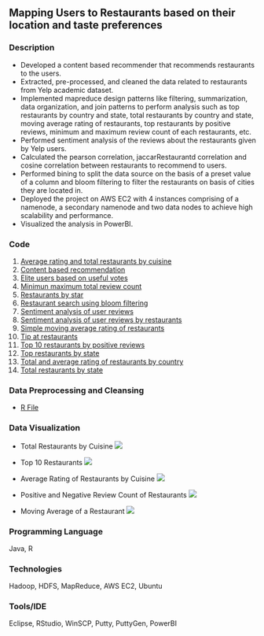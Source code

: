 ##  Mapping Users to Restaurants based on their location and taste preferences

### Description
* Developed a content based recommender that recommends restaurants to the users.
* Extracted, pre-processed, and cleaned the data related to restaurants from Yelp academic dataset.
* Implemented mapreduce design patterns like filtering, summarization, data organization, and join patterns to perform analysis such as top restaurants by country and state, total restaurants by country and state, moving average rating of restaurants, top restaurants by positive reviews, minimum and maximum review count of each restaurants, etc.
* Performed sentiment analysis of the reviews about the restaurants given by Yelp users.
* Calculated the pearson correlation, jaccarRestaurantd correlation and cosine correlation between restaurants to recommend to users.
* Performed bining to split the data source on the basis of a preset value of a column and bloom filtering to filter the restaurants on basis of cities they are located in.
* Deployed the project on AWS EC2 with 4 instances comprising of a namenode, a secondary namenode and two data nodes to achieve high scalability and performance.
* Visualized the analysis in PowerBI.

### Code
1. [Average rating and total restaurants by cuisine](https://github.com/agrawal-priyank/Restaurant-Recommender-System-AWS-Hadoop-MapReduce/tree/master/RestaurantRecommenderSystem/src/edu/neu/averageratingandtotalrestaurantsbycuisine)
2. [Content based recommendation](https://github.com/agrawal-priyank/Restaurant-Recommender-System-AWS-Hadoop-MapReduce/tree/master/RestaurantRecommenderSystem/src/edu/neu/contentbasedrecommendation)
3. [Elite users based on useful votes](https://github.com/agrawal-priyank/Restaurant-Recommender-System-AWS-Hadoop-MapReduce/tree/master/RestaurantRecommenderSystem/src/edu/neu/eliteusersbasedonusefulvotes)
4. [Minimun maximum total review count](https://github.com/agrawal-priyank/Restaurant-Recommender-System-AWS-Hadoop-MapReduce/tree/master/RestaurantRecommenderSystem/src/edu/neu/minmaxtotalreviewcount)
5. [Restaurants by star](https://github.com/agrawal-priyank/Restaurant-Recommender-System-AWS-Hadoop-MapReduce/tree/master/RestaurantRecommenderSystem/src/edu/neu/restaurantsbystar)
6. [Restaurant search using bloom filtering](https://github.com/agrawal-priyank/Restaurant-Recommender-System-AWS-Hadoop-MapReduce/tree/master/RestaurantRecommenderSystem/src/edu/neu/restaurantsearchusingbloomfiltering)
7. [Sentiment analysis of user reviews](https://github.com/agrawal-priyank/Restaurant-Recommender-System-AWS-Hadoop-MapReduce/tree/master/RestaurantRecommenderSystem/src/edu/neu/sentimentanalysisofuserreviews)
8. [Sentiment analysis of user reviews by restaurants](https://github.com/agrawal-priyank/Restaurant-Recommender-System-AWS-Hadoop-MapReduce/tree/master/RestaurantRecommenderSystem/src/edu/neu/sentimentanalysisofuserreviewsbyrestaurants)
9. [Simple moving average rating of restaurants](https://github.com/agrawal-priyank/Restaurant-Recommender-System-AWS-Hadoop-MapReduce/tree/master/RestaurantRecommenderSystem/src/edu/neu/simplemovingaverageratingofrestaurants)
10. [Tip at restaurants](https://github.com/agrawal-priyank/Restaurant-Recommender-System-AWS-Hadoop-MapReduce/tree/master/RestaurantRecommenderSystem/src/edu/neu/tipatrestaurants)
11. [Top 10 restaurants by positive reviews](https://github.com/agrawal-priyank/Restaurant-Recommender-System-AWS-Hadoop-MapReduce/tree/master/RestaurantRecommenderSystem/src/edu/neu/top10restaurantsbypositivereviews)
12. [Top restaurants by state](https://github.com/agrawal-priyank/Restaurant-Recommender-System-AWS-Hadoop-MapReduce/tree/master/RestaurantRecommenderSystem/src/edu/neu/toprestaurantsbystate)
13. [Total and average rating of restaurants by country](https://github.com/agrawal-priyank/Restaurant-Recommender-System-AWS-Hadoop-MapReduce/tree/master/RestaurantRecommenderSystem/src/edu/neu/totalandaverageratingofrestaurantsbycountry)
14. [Total restaurants by state](https://github.com/agrawal-priyank/Restaurant-Recommender-System-AWS-Hadoop-MapReduce/tree/master/RestaurantRecommenderSystem/src/edu/neu/totalrestaurantsbystate)

### Data Preprocessing and Cleansing
* [R File]()

### Data Visualization
* Total Restaurants by Cuisine
![](https://github.com/agrawal-priyank/Restaurant-Recommender-System-AWS-Hadoop-MapReduce/blob/master/charts/total-number-of-restaurants-by-cuisine.JPG?raw=true)

* Top 10 Restaurants
![](https://github.com/agrawal-priyank/Restaurant-Recommender-System-AWS-Hadoop-MapReduce/blob/master/charts/top-10-restaurants.JPG?raw=true)

* Average Rating of Restaurants by Cuisine
![](https://github.com/agrawal-priyank/Restaurant-Recommender-System-AWS-Hadoop-MapReduce/blob/master/charts/average-rating-of-restaurants-by-cuisine.JPG?raw=true)

* Positive and Negative Review Count of Restaurants
![](https://github.com/agrawal-priyank/Restaurant-Recommender-System-AWS-Hadoop-MapReduce/blob/master/charts/positive-negative-review-count-of-restaurants.JPG?raw=true)

* Moving Average of a Restaurant
![](https://github.com/agrawal-priyank/Restaurant-Recommender-System-AWS-Hadoop-MapReduce/blob/master/charts/yearly-moving-average-of-a-restaurant.JPG?raw=true)

### Programming Language
Java, R

### Technologies
Hadoop, HDFS, MapReduce, AWS EC2, Ubuntu

### Tools/IDE
Eclipse, RStudio, WinSCP, Putty, PuttyGen, PowerBI
